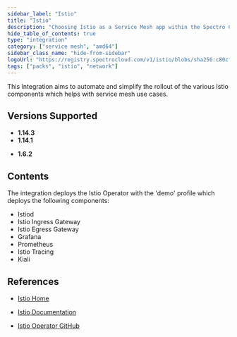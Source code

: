 ```yaml
---
sidebar_label: "Istio"
title: "Istio"
description: "Choosing Istio as a Service Mesh app within the Spectro Cloud console"
hide_table_of_contents: true
type: "integration"
category: ["service mesh", "amd64"]
sidebar_class_name: "hide-from-sidebar"
logoUrl: "https://registry.spectrocloud.com/v1/istio/blobs/sha256:c80cf596d4859261ab892e987f835bd11161bd139dd8e4147b652c6b93924cb2?type=image/png"
tags: ["packs", "istio", "network"]
---
```


This Integration aims to automate and simplify the rollout of the various Istio components which helps with service mesh
use cases.

## Versions Supported

<Tabs queryString="versions">

<TabItem label="1.14.x" value="1.14.x">

- **1.14.3**
- **1.14.1**

</TabItem>

<TabItem label="1.6.x" value="1.6.x">

- **1.6.2**

</TabItem>

</Tabs>

## Contents

The integration deploys the Istio Operator with the 'demo' profile which deploys the following components:

- Istiod
- Istio Ingress Gateway
- Istio Egress Gateway
- Grafana
- Prometheus
- Istio Tracing
- Kiali

## References

- [Istio Home](https://istio.io)

- [Istio Documentation](https://istio.io/latest/docs)

- [Istio Operator GitHub](https://github.com/istio/operator)
